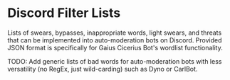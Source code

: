 # Discord Filter Lists
Lists of swears, bypasses, inappropriate words, light swears, and threats that can be implemented into auto-moderation bots on Discord.
Provided JSON format is specifically for Gaius Cicerius Bot's wordlist functionality.

TODO: Add generic lists of bad words for auto-moderation bots with less versatility (no RegEx, just wild-carding) such as Dyno or CarlBot.
